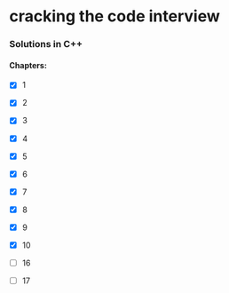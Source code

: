 # cracking the code interview

### Solutions in C++

#### Chapters:
- [X] 1
- [X] 2
- [X] 3
- [X] 4
- [X] 5
- [X] 6
- [X] 7
- [X] 8
- [X] 9
- [X] 10
- [ ] 16 
- [ ] 17


